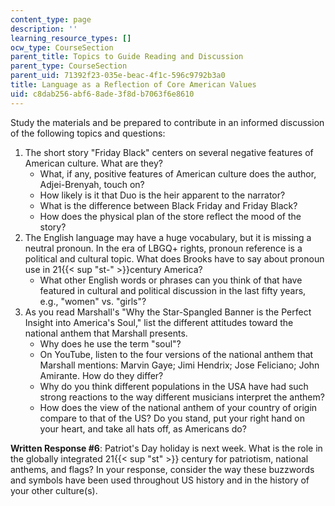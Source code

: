 ```yaml
---
content_type: page
description: ''
learning_resource_types: []
ocw_type: CourseSection
parent_title: Topics to Guide Reading and Discussion
parent_type: CourseSection
parent_uid: 71392f23-035e-beac-4f1c-596c9792b3a0
title: Language as a Reflection of Core American Values
uid: c8dab256-abf6-8ade-3f8d-b7063f6e8610
---
```


Study the materials and be prepared to contribute in an informed discussion of the following topics and questions:

1.  The short story "Friday Black" centers on several negative features of American culture. What are they?
    *   What, if any, positive features of American culture does the author, Adjei-Brenyah, touch on?
    *   How likely is it that Duo is the heir apparent to the narrator?
    *   What is the difference between Black Friday and Friday Black?
    *   How does the physical plan of the store reflect the mood of the story?
2.  The English language may have a huge vocabulary, but it is missing a neutral pronoun. In the era of LBGQ+ rights, pronoun reference is a political and cultural topic. What does Brooks have to say about pronoun use in 21{{< sup "st-" >}}century America?
    *   What other English words or phrases can you think of that have featured in cultural and political discussion in the last fifty years, e.g., "women" vs. "girls"?
3.  As you read Marshall's "Why the Star-Spangled Banner is the Perfect Insight into America's Soul," list the different attitudes toward the national anthem that Marshall presents. 
    *   Why does he use the term "soul"?
    *   On YouTube, listen to the four versions of the national anthem that Marshall mentions: Marvin Gaye; Jimi Hendrix; Jose Feliciano; John Amirante. How do they differ?
    *   Why do you think different populations in the USA have had such strong reactions to the way different musicians interpret the anthem?
    *   How does the view of the national anthem of your country of origin compare to that of the US? Do you stand, put your right hand on your heart, and take all hats off, as Americans do?

**Written Response #6**: Patriot's Day holiday is next week. What is the role in the globally integrated 21{{< sup "st" >}} century for patriotism, national anthems, and flags? In your response, consider the way these buzzwords and symbols have been used throughout US history and in the history of your other culture(s).